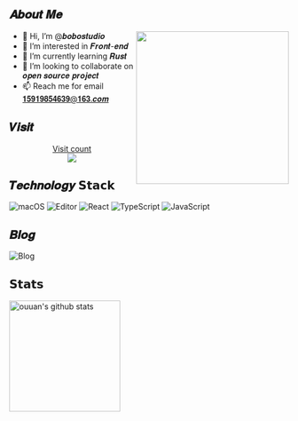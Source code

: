 
## 𝑨𝒃𝒐𝒖𝒕 𝑴𝒆

<a href="https://github.com/bobostudio"><img src="https://media.giphy.com/media/u2pmTWUi0MXjyrMaVj/giphy.gif" align="right" height="275" /></a>

- 👋 Hi, I’m @𝒃𝒐𝒃𝒐𝒔𝒕𝒖𝒅𝒊𝒐
- 👀 I’m interested in 𝑭𝒓𝒐𝒏𝒕-𝒆𝒏𝒅
- 🌱 I’m currently learning 𝑹𝒖𝒔𝒕
- 💞️ I’m looking to collaborate on 𝒐𝒑𝒆𝒏 𝒔𝒐𝒖𝒓𝒄𝒆 𝒑𝒓𝒐𝒋𝒆𝒄𝒕
- 📫 Reach me for email 𝟏𝟓𝟗𝟏𝟗𝟖𝟓𝟒𝟔𝟑𝟗@𝟏𝟔𝟑.𝒄𝒐𝒎



## 𝑽𝒊𝒔𝒊𝒕

<a href="https://github.com/bobostudio"><p align="center"> Visit count<br> <img src="https://profile-counter.glitch.me/bobostudio/count.svg" /></a>


## 𝑻𝒆𝒄𝒉𝒏𝒐𝒍𝒐𝒈𝒚  𝗦𝘁𝗮𝗰𝗸

![macOS](https://img.shields.io/badge/OS-macOS-informational?style=flat-square&logo=apple&logoColor=white)
![Editor](https://img.shields.io/badge/Editor-VSCode-blue?style=flat-square&logo=visual-studio-code&logoColor=white)
![React](https://img.shields.io/badge/-React-%23F7DF1C?style=flat-square&logo=react&logoColor=ffffff&labelColor=blue&color=blue)
![TypeScript](https://img.shields.io/badge/-TypeScript-%23F7DF1C?style=flat-square&logo=typescript&logoColor=ffffff&labelColor=blue&color=blue)
![JavaScript](https://img.shields.io/badge/-JavaScript-%23F7DF1C?style=flat-square&logo=javaScript&logoColor=ffffff&labelColor=blue&color=blue)



## 𝑩𝒍𝒐𝒈

![Blog](https://img.shields.io/badge/blog-%E8%99%9A%E5%B9%BB%E8%8B%A5%E8%B0%B7-blue?style=flat-square&logo=Webflow)


## 𝗦𝘁𝗮𝘁𝘀

<p align="left">
<img alt="ouuan's github stats" height='200' src="https://github-readme-stats.vercel.app/api?username=bobostudio&show_icons=true&include_all_commits=true">
</p>
